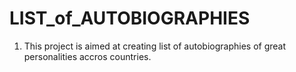 # LIST_of_AUTOBIOGRAPHIES

1. This project is aimed at creating list of autobiographies of great personalities accros countries.


